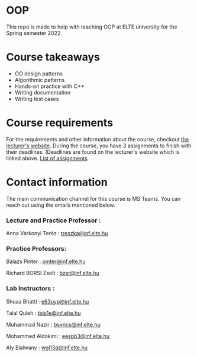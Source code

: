 # OOP

This repo is made to help with teaching OOP at ELTE university for the Spring semester 2022.
# Course takeaways
- OO design patterns
- Algorithmic patterns
- Hands-on practice with C++
- Writing documentation
- Writing test cases 
# Course requirements
For the requirements and other information about the course, checkout [the lecturer's website](https://people.inf.elte.hu/treszka/oktatase.html). 
During the course, you have 3 assignments to finish with their deadlines.
(Deadlines are found on the lecturer's website which is linked above.
[List of assignments](https://github.com/AlexHelmutSonntag/OOP/blob/master/List_of_assignments.pdf)

# Contact information 

The main communication channel for this course is MS Teams. You can reach out using the emails mentioned below.

### Lecture and Practice Professor :

Anna Várkonyi Teréz  : 
treszka@inf.elte.hu

### Practice Professors:
Balazs Pinter  : 
pinter@inf.elte.hu

Richard BORSI Zsolt  : 
bzsr@inf.elte.hu

### Lab Instructors :
Shuaa Bhatti  : 
e63oyp@inf.elte.hu

Talal Quleh  : 
tbis1e@inf.elte.hu 

Muhammad Nazir  : 
bsvncs@inf.elte.hu 

Mohammed Aldokimi  : 
eespb3@inf.elte.hu

Aly Elalwany  : 
wgl13q@inf.elte.hu

